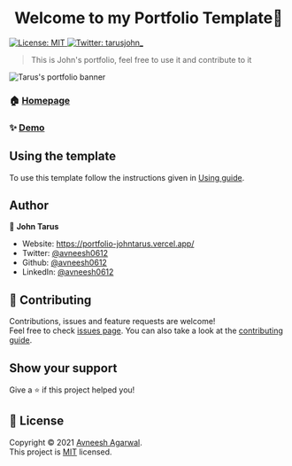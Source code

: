 <h1 align="center">Welcome to my Portfolio Template👋</h1>
<p>
  <a href="https://github.com/johntarus/portfolio/blob/main/LICENSE" target="_blank">
    <img alt="License: MIT" src="https://img.shields.io/badge/License-MIT-yellow.svg" />
  </a>
  <a href="https://twitter.com/tarusjohn_" target="_blank">
    <img alt="Twitter: tarusjohn_" src="https://img.shields.io/twitter/follow/avneesh0612.svg?style=social" />
  </a>
</p>

> This is John's portfolio, feel free to use it and contribute to it

![Tarus's portfolio banner](https://user-images.githubusercontent.com/47330228/182462275-ce58f3e3-bffe-4a3c-88e0-e172dd8e1821.jpg)


### 🏠 [Homepage](https://portfolio-johntarus.vercel.app/)

### ✨ [Demo](https://portfolio-johntarus.vercel.app/)

## Using the template

To use this template follow the instructions given in [Using guide](https://github.com/tarusjohn/portfolio/blob/main/USING.md).

## Author

👤 **John Tarus**

-   Website: https://portfolio-johntarus.vercel.app/
-   Twitter: [@avneesh0612](https://twitter.com/avneesh0612)
-   Github: [@avneesh0612](https://github.com/avneesh0612)
-   LinkedIn: [@avneesh0612](https://linkedin.com/in/avneesh0612)

## 🤝 Contributing

Contributions, issues and feature requests are welcome!<br />Feel free to check [issues page](https://github.com/avneesh0612/portfolio/issues). You can also take a look at the [contributing guide](https://github.com/avneesh0612/portfolio/blob/main/CONTRIBUTING.md).

## Show your support

Give a ⭐️ if this project helped you!

## 📝 License

Copyright © 2021 [Avneesh Agarwal](https://github.com/avneesh0612).<br />
This project is [MIT](https://github.com/avneesh0612/portfolio/blob/main/LICENSE) licensed.
